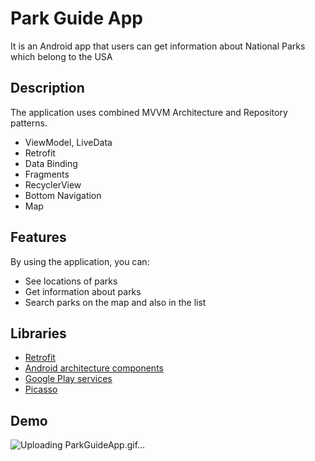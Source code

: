 # Park Guide App
It is an Android app that users can get information about National Parks which belong to the USA

## Description
The application uses combined MVVM Architecture and Repository patterns.
- ViewModel, LiveData
- Retrofit
- Data Binding
- Fragments
- RecyclerView
- Bottom Navigation
- Map

## Features
By using the application, you can:
- See locations of parks
- Get information about parks
- Search parks on the map and also in the list

## Libraries
- [Retrofit](https://square.github.io/retrofit/)
- [Android architecture components](https://developer.android.com/topic/libraries/architecture/index.html)
- [Google Play services](https://developers.google.com/android/guides/setup)
- [Picasso](https://square.github.io/picasso/)

## Demo
![Uploading ParkGuideApp.gif…]()
